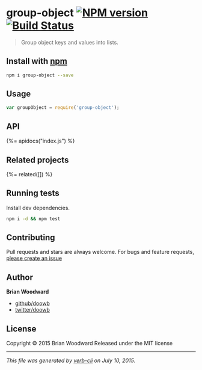 # group-object [![NPM version](https://badge.fury.io/js/group-object.svg)](http://badge.fury.io/js/group-object)  [![Build Status](https://travis-ci.org/doowb/group-object.svg)](https://travis-ci.org/doowb/group-object) 

> Group object keys and values into lists.

## Install with [npm](npmjs.org)

```bash
npm i group-object --save
```

## Usage

```js
var groupObject = require('group-object');
```

## API
<!-- add a path or glob pattern for files with code comments to use for docs  -->
{%= apidocs("index.js") %}

## Related projects
<!-- add an array of related projects, then un-escape the helper -->
{%= related([]) %}  

## Running tests
Install dev dependencies.

```bash
npm i -d && npm test
```


## Contributing
Pull requests and stars are always welcome. For bugs and feature requests, [please create an issue](https://github.com/doowb/group-object/issues)


## Author

**Brian Woodward**
 
+ [github/doowb](https://github.com/doowb)
+ [twitter/doowb](http://twitter.com/doowb) 

## License
Copyright © 2015 Brian Woodward
Released under the MIT license

***

_This file was generated by [verb-cli](https://github.com/assemble/verb-cli) on July 10, 2015._
